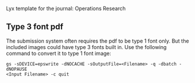 Lyx template for the journal: Operations Research

## Type 3 font pdf
The submission system often requires the pdf to be type 1 font only. But the
included images could have type 3 fonts built in. Use the following command to
convert it to type 1 font image:
```
gs -sDEVICE=epswrite -dNOCACHE -sOutputFile=<Filename> -q -dbatch -dNOPAUSE
<Input Filename> -c quit
```
